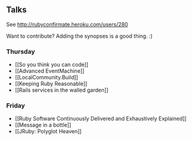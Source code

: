 ## Talks

See http://rubyconfirmate.heroku.com/users/280

Want to contribute?  Adding the synopses is a good thing.  :)

### Thursday

* [[So you think you can code]]
* [[Advanced EventMachine]]
* [[LocalCommunity.Build]]
* [[Keeping Ruby Reasonable]]
* [[Rails services in the walled garden]]

### Friday

* [[Ruby Software Continuously Delivered and Exhaustively Explained]]
* [[Message in a bottle]]
* [[JRuby: Polyglot Heaven]]
